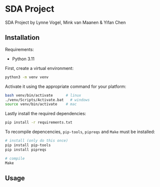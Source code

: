 # SDA Project
SDA Project by Lynne Vogel, Mink van Maanen & Yifan Chen

## Installation
Requirements:
* Python 3.11

First, create a virtual environment:
```bash
python3 -m venv venv
```

Activate it using the appropriate command for your platform:
```bash
bash venv/bin/activate      # linux
./venv/Scripts/Activate.bat   # windows
source venv/bin/activate    # mac
```

Lastly install the required dependencies:
```bash
pip install -r requirements.txt
```

To recompile depencencies, `pip-tools`, `pipreqs` and `Make` must be installed:
```bash
# install (only do this once)
pip install pip-tools
pip install pipreqs

# compile
Make

```

## Usage
